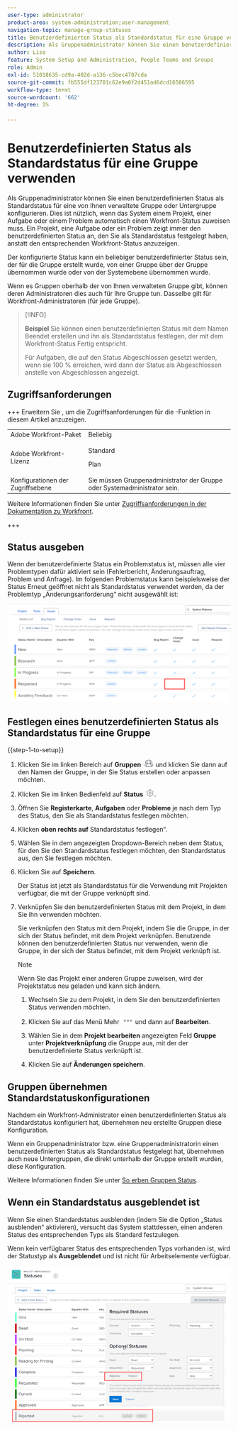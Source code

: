 ```yaml
---
user-type: administrator
product-area: system-administration;user-management
navigation-topic: manage-group-statuses
title: Benutzerdefinierten Status als Standardstatus für eine Gruppe verwenden
description: Als Gruppenadministrator können Sie einen benutzerdefinierten Status als Standardstatus für eine von Ihnen verwaltete Gruppe oder Untergruppe konfigurieren.
author: Lisa
feature: System Setup and Administration, People Teams and Groups
role: Admin
exl-id: 51018635-cd9a-402d-a136-c5bec4707cda
source-git-commit: fb555df123701c62e9a0f2d451ad6dcd16586595
workflow-type: tm+mt
source-wordcount: '662'
ht-degree: 1%

---
```


# Benutzerdefinierten Status als Standardstatus für eine Gruppe verwenden

Als Gruppenadministrator können Sie einen benutzerdefinierten Status als Standardstatus für eine von Ihnen verwaltete Gruppe oder Untergruppe konfigurieren. Dies ist nützlich, wenn das System einem Projekt, einer Aufgabe oder einem Problem automatisch einen Workfront-Status zuweisen muss. Ein Projekt, eine Aufgabe oder ein Problem zeigt immer den benutzerdefinierten Status an, den Sie als Standardstatus festgelegt haben, anstatt den entsprechenden Workfront-Status anzuzeigen.

Der konfigurierte Status kann ein beliebiger benutzerdefinierter Status sein, der für die Gruppe erstellt wurde, von einer Gruppe über der Gruppe übernommen wurde oder von der Systemebene übernommen wurde.

Wenn es Gruppen oberhalb der von Ihnen verwalteten Gruppe gibt, können deren Administratoren dies auch für Ihre Gruppe tun. Dasselbe gilt für Workfront-Administratoren (für jede Gruppe).

>[!INFO]
>
>**Beispiel** Sie können einen benutzerdefinierten Status mit dem Namen Beendet erstellen und ihn als Standardstatus festlegen, der mit dem Workfront-Status Fertig entspricht.
>
>Für Aufgaben, die auf den Status Abgeschlossen gesetzt werden, wenn sie 100 % erreichen, wird dann der Status als Abgeschlossen anstelle von Abgeschlossen angezeigt.

## Zugriffsanforderungen

+++ Erweitern Sie , um die Zugriffsanforderungen für die -Funktion in diesem Artikel anzuzeigen.

<table style="table-layout:auto"> 
 <col> 
 <col> 
 <tbody> 
  <tr> 
   <td>Adobe Workfront-Paket</td> 
   <td>Beliebig</td> 
  </tr> 
  <tr> 
  <tr> 
   <td>Adobe Workfront-Lizenz</td> 
   <td>
   <p>Standard</p>
   <p>Plan</p></td>
  </tr> 
  </tr> 
  <tr> 
   <td>Konfigurationen der Zugriffsebene</td> 
   <td>Sie müssen Gruppenadministrator der Gruppe oder Systemadministrator sein.</td>
  </tr> 
 </tbody> 
</table>

Weitere Informationen finden Sie unter [Zugriffsanforderungen in der Dokumentation zu Workfront](/help/quicksilver/administration-and-setup/add-users/access-levels-and-object-permissions/access-level-requirements-in-documentation.md).

+++

## Status ausgeben

Wenn der benutzerdefinierte Status ein Problemstatus ist, müssen alle vier Problemtypen dafür aktiviert sein (Fehlerbericht, Änderungsauftrag, Problem und Anfrage). Im folgenden Problemstatus kann beispielsweise der Status Erneut geöffnet nicht als Standardstatus verwendet werden, da der Problemtyp „Änderungsanforderung“ nicht ausgewählt ist:

![Alle Problemtypen aktiviert](assets/all-4-issue-types-enabled.png)

## Festlegen eines benutzerdefinierten Status als Standardstatus für eine Gruppe

{{step-1-to-setup}}

1. Klicken Sie im linken Bereich auf **Gruppen** ![Gruppen](assets/groups-icon.png) und klicken Sie dann auf den Namen der Gruppe, in der Sie Status erstellen oder anpassen möchten.
1. Klicken Sie im linken Bedienfeld auf **Status** ![Zahnradeinstellungssymbol](assets/gear-icon-settings.png).
1. Öffnen Sie **Registerkarte**, **Aufgaben** oder **Probleme** je nach dem Typ des Status, den Sie als Standardstatus festlegen möchten.
1. Klicken **oben rechts auf** Standardstatus festlegen“.
1. Wählen Sie in dem angezeigten Dropdown-Bereich neben dem Status, für den Sie den Standardstatus festlegen möchten, den Standardstatus aus, den Sie festlegen möchten.
1. Klicken Sie auf **Speichern**.

   Der Status ist jetzt als Standardstatus für die Verwendung mit Projekten verfügbar, die mit der Gruppe verknüpft sind.

1. Verknüpfen Sie den benutzerdefinierten Status mit dem Projekt, in dem Sie ihn verwenden möchten.

   Sie verknüpfen den Status mit dem Projekt, indem Sie die Gruppe, in der sich der Status befindet, mit dem Projekt verknüpfen. Benutzende können den benutzerdefinierten Status nur verwenden, wenn die Gruppe, in der sich der Status befindet, mit dem Projekt verknüpft ist.

   >[!NOTE]
   >
   >Wenn Sie das Projekt einer anderen Gruppe zuweisen, wird der Projektstatus neu geladen und kann sich ändern.

   1. Wechseln Sie zu dem Projekt, in dem Sie den benutzerdefinierten Status verwenden möchten.
   1. Klicken Sie auf das Menü Mehr ![Mehr-Symbol](assets/more-icon.png) und dann auf **Bearbeiten**.
   1. Wählen Sie in dem **Projekt bearbeiten** angezeigten Feld **Gruppe** unter **Projektverknüpfung** die Gruppe aus, mit der der benutzerdefinierte Status verknüpft ist.

   1. Klicken Sie auf **Änderungen speichern**.

## Gruppen übernehmen Standardstatuskonfigurationen

Nachdem ein Workfront-Administrator einen benutzerdefinierten Status als Standardstatus konfiguriert hat, übernehmen neu erstellte Gruppen diese Konfiguration.

Wenn ein Gruppenadministrator bzw. eine Gruppenadministratorin einen benutzerdefinierten Status als Standardstatus festgelegt hat, übernehmen auch neue Untergruppen, die direkt unterhalb der Gruppe erstellt wurden, diese Konfiguration.

Weitere Informationen finden Sie unter [So erben Gruppen Status](../../../administration-and-setup/manage-groups/manage-group-statuses/how-groups-inherit-statuses.md).

## Wenn ein Standardstatus ausgeblendet ist

Wenn Sie einen Standardstatus ausblenden (indem Sie die Option „Status ausblenden“ aktivieren), versucht das System stattdessen, einen anderen Status des entsprechenden Typs als Standard festzulegen.

Wenn kein verfügbarer Status des entsprechenden Typs vorhanden ist, wird der Statustyp als **Ausgeblendet** und ist nicht für Arbeitselemente verfügbar.

![Kein verfügbarer Status](assets/when-hide-default-status-no-equivalent.png)
